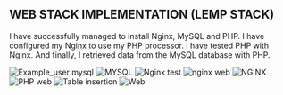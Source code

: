 ## WEB STACK IMPLEMENTATION (LEMP STACK)
I have successfully managed to install Nginx, MySQL and PHP. 
I have configured my Nginx to use my PHP processor. 
I have tested PHP with Nginx.
And finally, I retrieved data from the MySQL database with PHP.  

![Example_user mysql](https://user-images.githubusercontent.com/59569233/162595589-d3dd40ee-56c4-49e5-8d24-244f3f0f697f.PNG)
![MYSQL](https://user-images.githubusercontent.com/59569233/162595606-c940ffed-f22f-4e5d-8eae-ac4ac0d59673.PNG)
![Nginx test](https://user-images.githubusercontent.com/59569233/162595608-204f4761-826a-4fed-9d22-3176ab5e91dd.PNG)
![nginx web](https://user-images.githubusercontent.com/59569233/162595610-5da90884-5f25-4397-a5e1-f96bd61074f2.PNG)
![NGINX](https://user-images.githubusercontent.com/59569233/162595612-22a894a4-3d02-46c0-9f25-9c3a1eaf1a4b.PNG)
![PHP web](https://user-images.githubusercontent.com/59569233/162595614-903ec6a5-71a6-4f4a-85df-e15d387cb1d4.PNG)
![Table insertion](https://user-images.githubusercontent.com/59569233/162595615-22741f9f-aaef-45fe-acda-f7388daab509.PNG)
![Web](https://user-images.githubusercontent.com/59569233/162595618-81f30e48-5b03-4b38-a78c-a2a0955a7075.PNG)
